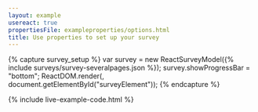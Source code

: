 ```yaml
---
layout: example
usereact: true
propertiesFile: exampleproperties/options.html
title: Use properties to set up your survey
---
```

{% capture survey_setup %}
var survey = new ReactSurveyModel({% include surveys/survey-severalpages.json %});
survey.showProgressBar = "bottom";
ReactDOM.render(<ReactSurvey model={survey} />, document.getElementById("surveyElement"));
{% endcapture %}

{% include live-example-code.html %}
